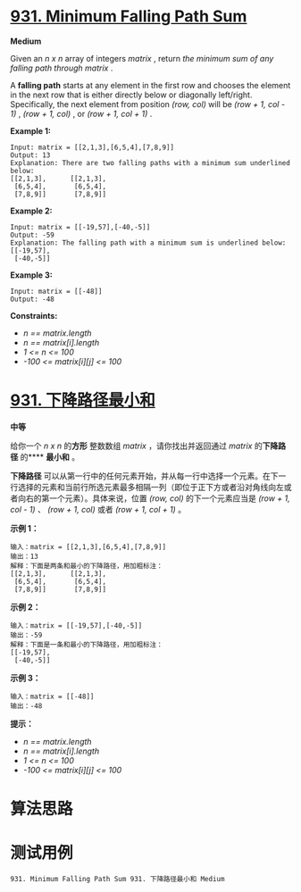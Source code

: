 # [931. Minimum Falling Path Sum][enTitle]

**Medium**

Given an  *n x n*  array of integers  *matrix* , return  *the minimum sum of any falling path through*   *matrix* .

A **falling path**  starts at any element in the first row and chooses the element in the next row that is either directly below or diagonally left/right. Specifically, the next element from position  *(row, col)*  will be  *(row + 1, col - 1)* ,  *(row + 1, col)* , or  *(row + 1, col + 1)* .



**Example 1:** 

```
Input: matrix = [[2,1,3],[6,5,4],[7,8,9]]
Output: 13
Explanation: There are two falling paths with a minimum sum underlined below:
[[2,1,3],      [[2,1,3],
 [6,5,4],       [6,5,4],
 [7,8,9]]       [7,8,9]]

```

**Example 2:** 

```
Input: matrix = [[-19,57],[-40,-5]]
Output: -59
Explanation: The falling path with a minimum sum is underlined below:
[[-19,57],
 [-40,-5]]

```

**Example 3:** 

```
Input: matrix = [[-48]]
Output: -48

```



**Constraints:** 

-  *n == matrix.length*  
-  *n == matrix[i].length*  
-  *1 <= n <= 100*  
-  *-100 <= matrix[i][j] <= 100* 


# [931. 下降路径最小和][cnTitle]

**中等**

给你一个  *n x n*  的**方形** 整数数组  *matrix*  ，请你找出并返回通过  *matrix*  的**下降路径** 的**** **最小和**  。

**下降路径**  可以从第一行中的任何元素开始，并从每一行中选择一个元素。在下一行选择的元素和当前行所选元素最多相隔一列（即位于正下方或者沿对角线向左或者向右的第一个元素）。具体来说，位置  *(row, col)*  的下一个元素应当是  *(row + 1, col - 1)* 、 *(row + 1, col)*  或者  *(row + 1, col + 1)*  。



**示例 1：** 

```
输入：matrix = [[2,1,3],[6,5,4],[7,8,9]]
输出：13
解释：下面是两条和最小的下降路径，用加粗标注：
[[2,1,3],      [[2,1,3],
 [6,5,4],       [6,5,4],
 [7,8,9]]       [7,8,9]]

```

**示例 2：** 

```
输入：matrix = [[-19,57],[-40,-5]]
输出：-59
解释：下面是一条和最小的下降路径，用加粗标注：
[[-19,57],
 [-40,-5]]

```

**示例 3：** 

```
输入：matrix = [[-48]]
输出：-48

```



**提示：** 

-  *n == matrix.length*  
-  *n == matrix[i].length*  
-  *1 <= n <= 100*  
-  *-100 <= matrix[i][j] <= 100* 




# 算法思路

# 测试用例
```
931. Minimum Falling Path Sum 931. 下降路径最小和 Medium
```

[enTitle]: https://leetcode.com/problems/minimum-falling-path-sum/
[cnTitle]: https://leetcode-cn.com/problems/minimum-falling-path-sum/
